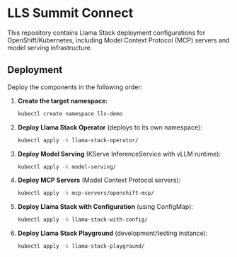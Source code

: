 # LLS Summit Connect

This repository contains Llama Stack deployment configurations for OpenShift/Kubernetes, including Model Context Protocol (MCP) servers and model serving infrastructure.

## Deployment

Deploy the components in the following order:

1. **Create the target namespace:**
   ```bash
   kubectl create namespace lls-demo
   ```

2. **Deploy Llama Stack Operator** (deploys to its own namespace):
   ```bash
   kubectl apply -k llama-stack-operator/
   ```

3. **Deploy Model Serving** (KServe InferenceService with vLLM runtime):
   ```bash
   kubectl apply -k model-serving/
   ```

4. **Deploy MCP Servers** (Model Context Protocol servers):
   ```bash
   kubectl apply -k mcp-servers/openshift-mcp/
   ```

5. **Deploy Llama Stack with Configuration** (using ConfigMap):
   ```bash
   kubectl apply -k llama-stack-with-config/
   ```

6. **Deploy Llama Stack Playground** (development/testing instance):
   ```bash
   kubectl apply -k llama-stack-playground/
   ```